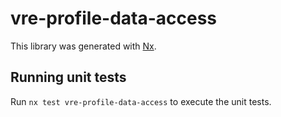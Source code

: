 # vre-profile-data-access

This library was generated with [Nx](https://nx.dev).

## Running unit tests

Run `nx test vre-profile-data-access` to execute the unit tests.
